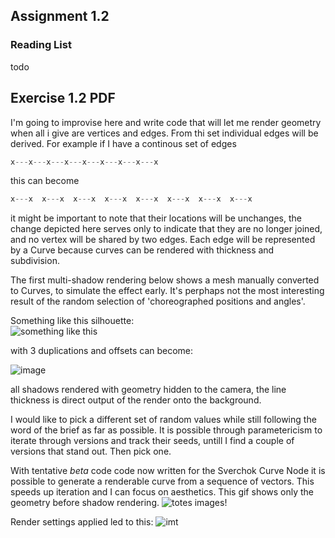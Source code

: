 ## Assignment 1.2

### Reading List 

todo

## Exercise 1.2 PDF

I'm going to improvise here and write code that will let me render geometry when all i give are vertices and edges. From thi set individual edges will be derived. For example if I have a continous set of edges
```python
x---x---x---x---x---x---x---x---x
```
this can become
```python
x---x  x---x  x---x  x---x  x---x  x---x  x---x  x---x
```
it might be important to note that their locations will be unchanges, the change depicted here serves only to indicate that they are no longer joined, and no vertex will be shared by two edges. Each edge will be represented by a Curve because curves can be rendered with thickness and subdivision.

The first multi-shadow rendering below shows a mesh manually converted to Curves, to simulate the effect early. It's perphaps not the most interesting result of the random selection of 'choreographed positions and angles'. 

Something like this silhouette:  
![something like this](https://cloud.githubusercontent.com/assets/619340/5722644/3bc3dde0-9b3e-11e4-8670-9dbc61d58823.png) 

with 3 duplications and offsets can become: 

![image](https://cloud.githubusercontent.com/assets/619340/5731085/081b9446-9b80-11e4-8a70-a5dae595a184.png)


all shadows rendered with geometry hidden to the camera, the line thickness is direct output of the render onto the background.

I would like to pick a different set of random values while still following the word of the brief as far as possible. It is possible through parametericism to iterate through versions and track their seeds, untill I find a couple of versions that stand out. Then pick one.

With tentative _beta_ code code now written for the Sverchok Curve Node it is possible to generate a renderable curve from a sequence of vectors. This speeds up iteration and I can focus on aesthetics. This gif shows only the geometry before shadow rendering.
![totes images!](https://cloud.githubusercontent.com/assets/619340/5740560/d579cfd2-9c04-11e4-9add-ad973d5d8eea.gif)

Render settings applied led to this:
![imt]( https://cloud.githubusercontent.com/assets/619340/5742924/ee44f012-9c15-11e4-8dc8-d302dc0af558.png)
